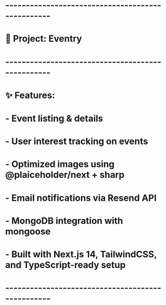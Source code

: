 # -------------------------------------------------
# 🧾 Project: Eventry
# -------------------------------------------------
# ✨ Features:
# - Event listing & details
# - User interest tracking on events
# - Optimized images using @plaiceholder/next + sharp
# - Email notifications via Resend API
# - MongoDB integration with mongoose
# - Built with Next.js 14, TailwindCSS, and TypeScript-ready setup
# -------------------------------------------------